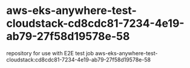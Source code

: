 # aws-eks-anywhere-test-cloudstack-cd8cdc81-7234-4e19-ab79-27f58d19578e-58
repository for use with E2E test job aws-eks-anywhere-test-cloudstack:cd8cdc81-7234-4e19-ab79-27f58d19578e-58
